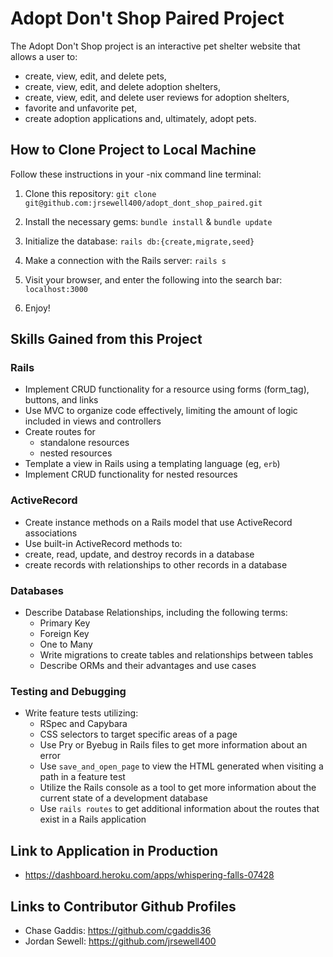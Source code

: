 # Adopt Don't Shop Paired Project

The Adopt Don't Shop project is an interactive pet shelter website that allows a user to:
* create, view, edit, and delete pets,
* create, view, edit, and delete adoption shelters,
* create, view, edit, and delete user reviews for adoption shelters,
* favorite and unfavorite pet,
* create adoption applications and, ultimately, adopt pets.

## How to Clone Project to Local Machine
Follow these instructions in your -nix command line terminal:

  1. Clone this repository:
    ```git clone git@github.com:jrsewell400/adopt_dont_shop_paired.git```
    
  1. Install the necessary gems:
    ```bundle install``` &
    ```bundle update```

  1. Initialize the database:
    ```rails db:{create,migrate,seed}```
  
  1. Make a connection with the Rails server:
    ```rails s```
    
  1. Visit your browser, and enter the following into the search bar: 
  ```localhost:3000```
  
  1. Enjoy!


## Skills Gained from this Project

### Rails
* Implement CRUD functionality for a resource using forms (form_tag), buttons, and links
* Use MVC to organize code effectively, limiting the amount of logic included in views and controllers
* Create routes for
  - standalone resources
  - nested resources
* Template a view in Rails using a templating language (eg, `erb`)
* Implement CRUD functionality for nested resources

### ActiveRecord
* Create instance methods on a Rails model that use ActiveRecord associations
* Use built-in ActiveRecord methods to:
* create, read, update, and destroy records in a database
* create records with relationships to other records in a database

### Databases
* Describe Database Relationships, including the following terms:
  - Primary Key
  - Foreign Key
  - One to Many
  - Write migrations to create tables and relationships between tables
  - Describe ORMs and their advantages and use cases

### Testing and Debugging
* Write feature tests utilizing:
  - RSpec and Capybara
  - CSS selectors to target specific areas of a page
  - Use Pry or Byebug in Rails files to get more information about an error
  - Use `save_and_open_page` to view the HTML generated when visiting a path in a feature test
  - Utilize the Rails console as a tool to get more information about the current state of a development database
  - Use `rails routes` to get additional information about the routes that exist in a Rails application

## Link to Application in Production
* https://dashboard.heroku.com/apps/whispering-falls-07428

## Links to Contributor Github Profiles
* Chase Gaddis:  https://github.com/cgaddis36
* Jordan Sewell:  https://github.com/jrsewell400